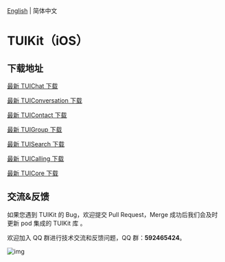 [English](./README_EN.md) | 简体中文

# TUIKit（iOS）

## 下载地址

[最新 TUIChat 下载](https://im.sdk.cloud.tencent.cn/download/tuikit/6.5.2803/ios/TUIChat.zip)

[最新 TUIConversation 下载](https://im.sdk.cloud.tencent.cn/download/tuikit/6.5.2803/ios/TUIConversation.zip)

[最新 TUIContact 下载](https://im.sdk.cloud.tencent.cn/download/tuikit/6.5.2803/ios/TUIContact.zip)

[最新 TUIGroup 下载](https://im.sdk.cloud.tencent.cn/download/tuikit/6.5.2803/ios/TUIGroup.zip)

[最新 TUISearch 下载](https://im.sdk.cloud.tencent.cn/download/tuikit/6.5.2803/ios/TUISearch.zip)

[最新 TUICalling 下载](https://im.sdk.cloud.tencent.cn/download/tuikit/6.5.2803/ios/TUICalling.zip)

[最新 TUICore 下载](https://im.sdk.cloud.tencent.cn/download/tuikit/6.5.2803/ios/TUICore.zip)


## 交流&反馈

如果您遇到 TUIKit 的 Bug，欢迎提交  Pull Request，Merge 成功后我们会及时更新 pod 集成的 TUIKit 库 。

欢迎加入 QQ 群进行技术交流和反馈问题，QQ 群：**592465424**。

![img](https://qcloudimg.tencent-cloud.cn/raw/ca5f8724cd5a9002abc454f80bf3df12.png)